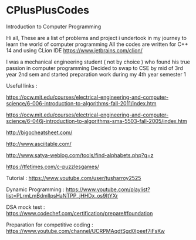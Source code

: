 # CPlusPlusCodes
Introduction to Computer Programming

Hi all,
These are a list of problems and project i undertook in my journey to learn the world of computer programming
All the codes are written for C++ 14 and using CLion IDE https://www.jetbrains.com/clion/

I was a mechanical engineering student ( not by choice ) who found his true passion in computer programming
Decided to swap to CSE by mid of 3rd year 2nd sem and started preparation work during my 4th year semester 1

Useful links : 

  https://ocw.mit.edu/courses/electrical-engineering-and-computer-science/6-006-introduction-to-algorithms-fall-2011/index.htm
  
  https://ocw.mit.edu/courses/electrical-engineering-and-computer-science/6-046j-introduction-to-algorithms-sma-5503-fall-2005/index.htm
  
  http://bigocheatsheet.com/
  
  http://www.asciitable.com/
  
  http://www.satya-weblog.com/tools/find-alphabets.php?q=z
  
  https://tfetimes.com/c-puzzlesgames/
  
  Tutorial : https://www.youtube.com/user/tusharroy2525
  
  Dynamic Programming : https://www.youtube.com/playlist?list=PLrmLmBdmIlpsHaNTPP_jHHDx_os9ItYXr
  
  DSA mock test : https://www.codechef.com/certification/prepare#foundation
  
  Preparation for competitive coding : https://www.youtube.com/channel/UCRPMAqdtSgd0Ipeef7iFsKw

